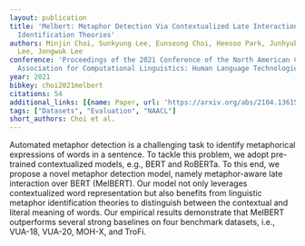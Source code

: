 ```yaml
---
layout: publication
title: 'Melbert: Metaphor Detection Via Contextualized Late Interaction Using Metaphorical
  Identification Theories'
authors: Minjin Choi, Sunkyung Lee, Eunseong Choi, Heesoo Park, Junhyuk Lee, Dongwon
  Lee, Jongwuk Lee
conference: 'Proceedings of the 2021 Conference of the North American Chapter of the
  Association for Computational Linguistics: Human Language Technologies'
year: 2021
bibkey: choi2021melbert
citations: 54
additional_links: [{name: Paper, url: 'https://arxiv.org/abs/2104.13615'}]
tags: ["Datasets", "Evaluation", "NAACL"]
short_authors: Choi et al.
---
```

Automated metaphor detection is a challenging task to identify metaphorical
expressions of words in a sentence. To tackle this problem, we adopt
pre-trained contextualized models, e.g., BERT and RoBERTa. To this end, we
propose a novel metaphor detection model, namely metaphor-aware late
interaction over BERT (MelBERT). Our model not only leverages contextualized
word representation but also benefits from linguistic metaphor identification
theories to distinguish between the contextual and literal meaning of words.
Our empirical results demonstrate that MelBERT outperforms several strong
baselines on four benchmark datasets, i.e., VUA-18, VUA-20, MOH-X, and TroFi.